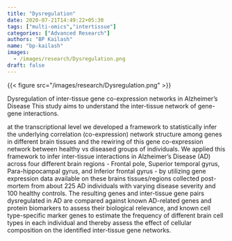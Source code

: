 ```yaml
---
title: "Dysregulation"
date: 2020-07-21T14:49:22+05:30
tags: ["multi-omics","intertissue"]
categories: ["Advanced Research"]
authors: "BP Kailash"
name: "bp-kailash"
images:
  - /images/research/Dysregulation.png
draft: false
---
```


{{< figure src="/images/research/Dysregulation.png" >}}

Dysregulation of inter-tissue gene co-expression networks in Alzheimer’s Disease
This study aims to understand the inter-tissue network of gene-gene interactions. 

at the transcriptional level we developed a framework to statistically infer the underlying correlation (co-expression) network structure among genes in different brain tissues and the rewiring of this gene co-expression network between healthy vs diseased groups of individuals. We applied this framework to infer inter-tissue interactions in Alzheimer’s Disease (AD) across four different brain regions - Frontal pole, Superior temporal gyrus, Para-hippocampal gyrus, and Inferior frontal gyrus - by utilizing gene expression data available on these brains tissues/regions collected post-mortem from about 225 AD individuals with varying disease severity and 100 healthy controls. The resulting genes and inter-tissue gene pairs dysregulated in AD are compared against known AD-related genes and protein biomarkers to assess their biological relevance, and known cell type-specific marker genes to estimate the frequency of different brain cell types in each individual and thereby assess the effect of cellular composition on the identified inter-tissue gene networks.

